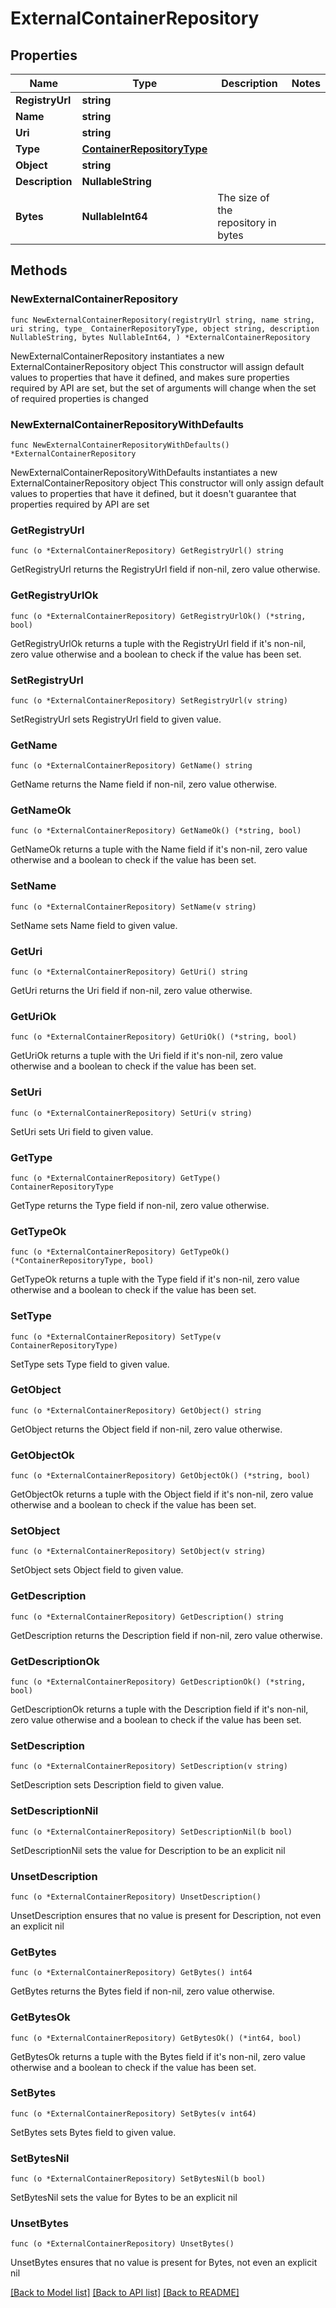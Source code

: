 # ExternalContainerRepository

## Properties

Name | Type | Description | Notes
------------ | ------------- | ------------- | -------------
**RegistryUrl** | **string** |  | 
**Name** | **string** |  | 
**Uri** | **string** |  | 
**Type** | [**ContainerRepositoryType**](ContainerRepositoryType.md) |  | 
**Object** | **string** |  | 
**Description** | **NullableString** |  | 
**Bytes** | **NullableInt64** | The size of the repository in bytes | 

## Methods

### NewExternalContainerRepository

`func NewExternalContainerRepository(registryUrl string, name string, uri string, type_ ContainerRepositoryType, object string, description NullableString, bytes NullableInt64, ) *ExternalContainerRepository`

NewExternalContainerRepository instantiates a new ExternalContainerRepository object
This constructor will assign default values to properties that have it defined,
and makes sure properties required by API are set, but the set of arguments
will change when the set of required properties is changed

### NewExternalContainerRepositoryWithDefaults

`func NewExternalContainerRepositoryWithDefaults() *ExternalContainerRepository`

NewExternalContainerRepositoryWithDefaults instantiates a new ExternalContainerRepository object
This constructor will only assign default values to properties that have it defined,
but it doesn't guarantee that properties required by API are set

### GetRegistryUrl

`func (o *ExternalContainerRepository) GetRegistryUrl() string`

GetRegistryUrl returns the RegistryUrl field if non-nil, zero value otherwise.

### GetRegistryUrlOk

`func (o *ExternalContainerRepository) GetRegistryUrlOk() (*string, bool)`

GetRegistryUrlOk returns a tuple with the RegistryUrl field if it's non-nil, zero value otherwise
and a boolean to check if the value has been set.

### SetRegistryUrl

`func (o *ExternalContainerRepository) SetRegistryUrl(v string)`

SetRegistryUrl sets RegistryUrl field to given value.


### GetName

`func (o *ExternalContainerRepository) GetName() string`

GetName returns the Name field if non-nil, zero value otherwise.

### GetNameOk

`func (o *ExternalContainerRepository) GetNameOk() (*string, bool)`

GetNameOk returns a tuple with the Name field if it's non-nil, zero value otherwise
and a boolean to check if the value has been set.

### SetName

`func (o *ExternalContainerRepository) SetName(v string)`

SetName sets Name field to given value.


### GetUri

`func (o *ExternalContainerRepository) GetUri() string`

GetUri returns the Uri field if non-nil, zero value otherwise.

### GetUriOk

`func (o *ExternalContainerRepository) GetUriOk() (*string, bool)`

GetUriOk returns a tuple with the Uri field if it's non-nil, zero value otherwise
and a boolean to check if the value has been set.

### SetUri

`func (o *ExternalContainerRepository) SetUri(v string)`

SetUri sets Uri field to given value.


### GetType

`func (o *ExternalContainerRepository) GetType() ContainerRepositoryType`

GetType returns the Type field if non-nil, zero value otherwise.

### GetTypeOk

`func (o *ExternalContainerRepository) GetTypeOk() (*ContainerRepositoryType, bool)`

GetTypeOk returns a tuple with the Type field if it's non-nil, zero value otherwise
and a boolean to check if the value has been set.

### SetType

`func (o *ExternalContainerRepository) SetType(v ContainerRepositoryType)`

SetType sets Type field to given value.


### GetObject

`func (o *ExternalContainerRepository) GetObject() string`

GetObject returns the Object field if non-nil, zero value otherwise.

### GetObjectOk

`func (o *ExternalContainerRepository) GetObjectOk() (*string, bool)`

GetObjectOk returns a tuple with the Object field if it's non-nil, zero value otherwise
and a boolean to check if the value has been set.

### SetObject

`func (o *ExternalContainerRepository) SetObject(v string)`

SetObject sets Object field to given value.


### GetDescription

`func (o *ExternalContainerRepository) GetDescription() string`

GetDescription returns the Description field if non-nil, zero value otherwise.

### GetDescriptionOk

`func (o *ExternalContainerRepository) GetDescriptionOk() (*string, bool)`

GetDescriptionOk returns a tuple with the Description field if it's non-nil, zero value otherwise
and a boolean to check if the value has been set.

### SetDescription

`func (o *ExternalContainerRepository) SetDescription(v string)`

SetDescription sets Description field to given value.


### SetDescriptionNil

`func (o *ExternalContainerRepository) SetDescriptionNil(b bool)`

 SetDescriptionNil sets the value for Description to be an explicit nil

### UnsetDescription
`func (o *ExternalContainerRepository) UnsetDescription()`

UnsetDescription ensures that no value is present for Description, not even an explicit nil
### GetBytes

`func (o *ExternalContainerRepository) GetBytes() int64`

GetBytes returns the Bytes field if non-nil, zero value otherwise.

### GetBytesOk

`func (o *ExternalContainerRepository) GetBytesOk() (*int64, bool)`

GetBytesOk returns a tuple with the Bytes field if it's non-nil, zero value otherwise
and a boolean to check if the value has been set.

### SetBytes

`func (o *ExternalContainerRepository) SetBytes(v int64)`

SetBytes sets Bytes field to given value.


### SetBytesNil

`func (o *ExternalContainerRepository) SetBytesNil(b bool)`

 SetBytesNil sets the value for Bytes to be an explicit nil

### UnsetBytes
`func (o *ExternalContainerRepository) UnsetBytes()`

UnsetBytes ensures that no value is present for Bytes, not even an explicit nil

[[Back to Model list]](../README.md#documentation-for-models) [[Back to API list]](../README.md#documentation-for-api-endpoints) [[Back to README]](../README.md)


